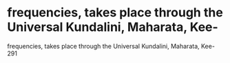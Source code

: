 # frequencies, takes place through the Universal Kundalini, Maharata, Kee-

frequencies, takes place through the Universal Kundalini, Maharata, Kee-
291